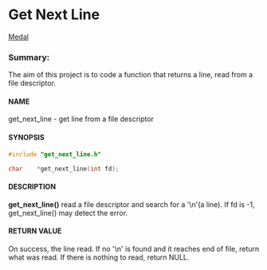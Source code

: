 # Get Next Line
[Medal](/images/get_next_linem.png "Project Medal")

### **Summary:** 
The aim of this project is to code a function that returns a line, read
from a file descriptor.

#### NAME
get_next_line - get line from a file descriptor

#### SYNOPSIS
```c
#include "get_next_line.h"

char	*get_next_line(int fd);
```
#### DESCRIPTION
**get_next_line()** read a file descriptor and search for a '\n'(a line).
If fd is -1, get_next_line() may detect the error.

#### RETURN VALUE
On success, the line read. If no '\n' is found and it reaches end of file, return
what was read. If there is nothing to read, return NULL.

